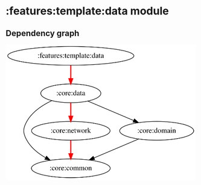 # :features:template:data module
## Dependency graph
![Dependency graph](../../../docs/images/graphs/dep_graph_features_template_data.svg)
